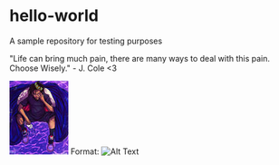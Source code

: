 # hello-world
A sample repository for testing purposes

"Life can bring much pain, there are many ways to deal with this pain. Choose Wisely." - J. Cole <3


![j cole pic](cole.jpg)
Format: ![Alt Text](https://www.google.com/search?safe=strict&sxsrf=ACYBGNTOMRLzRU9Befd9FZgv07siBXdiiQ%3A1571416506898&ei=uumpXZevNsL3-gSl-rHADw&q=j+cole+choose+wisely+images&oq=j+cole+choose+wisely+images&gs_l=psy-ab.3..33i299.1398.6401..6548...0.0..0.170.844.0j7......0....1..gws-wiz.......0j0i67j33i160.d_dlfIaJ0BA&ved=0ahUKEwiX9L_VnqblAhXCu54KHSV9DPgQ4dUDCAs&uact=5)
